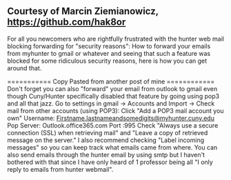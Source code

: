 ## Courtesy of Marcin Ziemianowicz, https://github.com/hak8or

For all you newcomers who are rightfully frustrated with the hunter web mail blocking forwarding for "security reasons":
How to forward your emails from myhunter to gmail or whatever and seeing that such a feature was blocked for some ridiculous security reasons, here is how you can get around that.

=========== Copy Pasted from another post of mine ============
Don't forget you can also "forward" your email from outlook to gmail even though Cuny/Hunter specifically disabled that feature by going using pop3 and all that jazz.
Go to settings in gmail -> Accounts and Import -> Check mail from other accounts (using POP3):
Click "Add a POP3 mail account you own"
Username: Firstname.lastnameandsomedigits@myhunter.cuny.edu
Pop Server: Outlook.office365.com
Port :995
Check "Always use a secure connection (SSL) when retrieving mail" and "Leave a copy of retrieved message on the server."
I also recommend checking "Label incoming messages" so you can keep track what emails came from where. You can also send emails through the hunter email by using smtp but I haven't bothered with that since I have only heard of 1 professor being all "I only reply to emails from hunter webmail".
